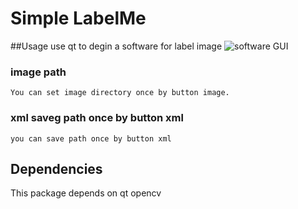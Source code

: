 Simple LabelMe
======
##Usage
    use qt to degin a  software for label image
![software GUI](https://github.com/lyapunovliu/simpelabelme/GUI.png)

### image path

    You can set image directory once by button image.

### xml saveg path once by button xml

    you can save path once by button xml

## Dependencies
This package depends on qt opencv

